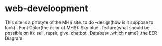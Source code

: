 # web-develoopment
This site is a prtotyte of the MHS site.
to do 
-design(how is it suppose to look)
    . Font Color(the color of MHS): Sky blue
    . feature(what should be possible on it): sell, repair, give, chatbot
-Database
    .which name?
    .the EER Diagram

